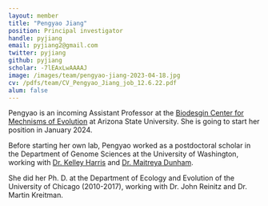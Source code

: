 ```yaml
---
layout: member
title: "Pengyao Jiang"
position: Principal investigator
handle: pyjiang
email: pyjiang2@gmail.com
twitter: pyjiang
github: pyjiang
scholar: -7lEAxLwAAAAJ
image: /images/team/pengyao-jiang-2023-04-18.jpg
cv: /pdfs/team/CV_Pengyao_Jiang_job_12.6.22.pdf
alum: false
---
```

Pengyao is an incoming Assistant Professor at the [Biodesgin Center for Mechnisms of Evolution] at Arizona State University. She is going to start her position in January 2024. 

Before starting her own lab, Pengyao worked as a postdoctoral scholar in the Department of Genome Sciences at the University of Washington, working with 
[Dr. Kelley Harris] and [Dr. Maitreya Dunham]. 

She did her  Ph. D. at the Department of Ecology and Evolution of the University of Chicago (2010-2017), working with Dr. John Reinitz and Dr. Martin Kreitman. 


[Biodesgin Center for Mechnisms of Evolution]: https://biodesign.asu.edu/mechanisms-of-evolution/
[Dr. Kelley Harris]: https://sites.google.com/site/harriskelley/home
[Dr. Maitreya Dunham]: https://dunham.gs.washington.edu/

